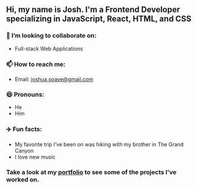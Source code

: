 

## Hi, my name is Josh. I'm a Frontend Developer specializing in JavaScript, React, HTML, and CSS

### 👯 I’m looking to collaborate on:
- Full-stack Web Applications 
### 📫 How to reach me: 
- Email: joshua.soave@gmail.com
### 😄 Pronouns: 
 - He
 - Him
### :airplane: Fun facts: 
 - My favorite trip I've been on was hiking with my brother in The Grand Canyon
 - I love new music 

### Take a look at my [portfolio](https://joshsoave.com/) to see some of the projects I've worked on.
